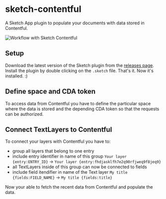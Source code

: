 # sketch-contentful
A Sketch App plugin to populate your documents with data stored in Contentful.

![Workflow with Sketch Contentful](./sketch-contentful.gif)

## Setup

Download the latest version of the Sketch plugin from the [releases page](https://github.com/stefanjudis/sketch-contentful/releases). Install the plugin by double clicking on the `.sketch` file.
That's it. Now it's installed. :)

## Define space and CDA token

To access data from Contentful you have to define the particular space where the data is stored and the depending CDA token so that the requests can be authorized.

## Connect TextLayers to Contentful

To connect your layers with Contentful you have to:

- group all layers that belong to one entry
- include entry identifier in name of this group `Your layer {entry:ENTRY_ID}` -> `Your layer {entry:fhdjasklfh7e2q90rfjweq9f8jeq9}`
- all TextLayers inside of this group can now be connected to fields
- include field itendifier in name of the Text layer `My title {fields:FIELD_NAME}` -> `My title {fields:title}`

Now your able to fetch the recent data from Contentful and populate the data.

